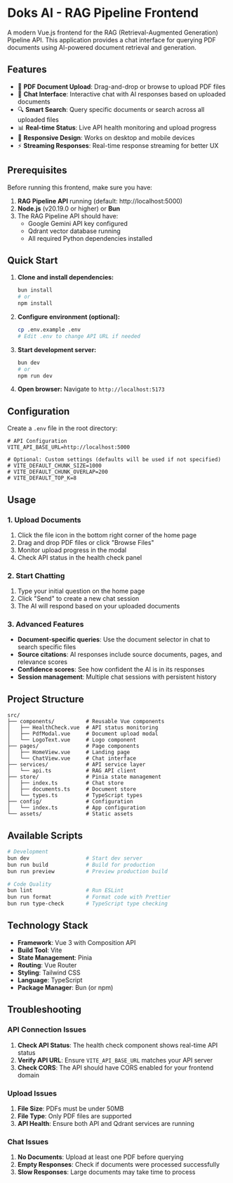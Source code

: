 # Doks AI - RAG Pipeline Frontend

A modern Vue.js frontend for the RAG (Retrieval-Augmented Generation) Pipeline API. This application provides a chat interface for querying PDF documents using AI-powered document retrieval and generation.

## Features

- 📄 **PDF Document Upload**: Drag-and-drop or browse to upload PDF files
- 💬 **Chat Interface**: Interactive chat with AI responses based on uploaded documents
- 🔍 **Smart Search**: Query specific documents or search across all uploaded files
- 📊 **Real-time Status**: Live API health monitoring and upload progress
- 📱 **Responsive Design**: Works on desktop and mobile devices
- ⚡ **Streaming Responses**: Real-time response streaming for better UX

## Prerequisites

Before running this frontend, make sure you have:

1. **RAG Pipeline API** running (default: http://localhost:5000)
2. **Node.js** (v20.19.0 or higher) or **Bun**
3. The RAG Pipeline API should have:
   - Google Gemini API key configured
   - Qdrant vector database running
   - All required Python dependencies installed

## Quick Start

1. **Clone and install dependencies:**

   ```sh
   bun install
   # or
   npm install
   ```

2. **Configure environment (optional):**

   ```sh
   cp .env.example .env
   # Edit .env to change API URL if needed
   ```

3. **Start development server:**

   ```sh
   bun dev
   # or
   npm run dev
   ```

4. **Open browser:**
   Navigate to `http://localhost:5173`

## Configuration

Create a `.env` file in the root directory:

```env
# API Configuration
VITE_API_BASE_URL=http://localhost:5000

# Optional: Custom settings (defaults will be used if not specified)
# VITE_DEFAULT_CHUNK_SIZE=1000
# VITE_DEFAULT_CHUNK_OVERLAP=200
# VITE_DEFAULT_TOP_K=8
```

## Usage

### 1. Upload Documents

1. Click the file icon in the bottom right corner of the home page
2. Drag and drop PDF files or click "Browse Files"
3. Monitor upload progress in the modal
4. Check API status in the health check panel

### 2. Start Chatting

1. Type your initial question on the home page
2. Click "Send" to create a new chat session
3. The AI will respond based on your uploaded documents

### 3. Advanced Features

- **Document-specific queries**: Use the document selector in chat to search specific files
- **Source citations**: AI responses include source documents, pages, and relevance scores
- **Confidence scores**: See how confident the AI is in its responses
- **Session management**: Multiple chat sessions with persistent history

## Project Structure

```
src/
├── components/          # Reusable Vue components
│   ├── HealthCheck.vue  # API status monitoring
│   ├── PdfModal.vue     # Document upload modal
│   └── LogoText.vue     # Logo component
├── pages/               # Page components
│   ├── HomeView.vue     # Landing page
│   └── ChatView.vue     # Chat interface
├── services/            # API service layer
│   └── api.ts           # RAG API client
├── store/               # Pinia state management
│   ├── index.ts         # Chat store
│   ├── documents.ts     # Document store
│   └── types.ts         # TypeScript types
├── config/              # Configuration
│   └── index.ts         # App configuration
└── assets/              # Static assets
```

## Available Scripts

```sh
# Development
bun dev                  # Start dev server
bun run build            # Build for production
bun run preview          # Preview production build

# Code Quality
bun lint                 # Run ESLint
bun run format           # Format code with Prettier
bun run type-check       # TypeScript type checking
```

## Technology Stack

- **Framework**: Vue 3 with Composition API
- **Build Tool**: Vite
- **State Management**: Pinia
- **Routing**: Vue Router
- **Styling**: Tailwind CSS
- **Language**: TypeScript
- **Package Manager**: Bun (or npm)

## Troubleshooting

### API Connection Issues

1. **Check API Status**: The health check component shows real-time API status
2. **Verify API URL**: Ensure `VITE_API_BASE_URL` matches your API server
3. **Check CORS**: The API should have CORS enabled for your frontend domain

### Upload Issues

1. **File Size**: PDFs must be under 50MB
2. **File Type**: Only PDF files are supported
3. **API Health**: Ensure both API and Qdrant services are running

### Chat Issues

1. **No Documents**: Upload at least one PDF before querying
2. **Empty Responses**: Check if documents were processed successfully
3. **Slow Responses**: Large documents may take time to process
